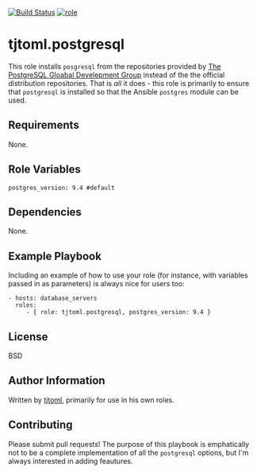 [![Build Status](https://travis-ci.org/tjtoml/ansible-role-postgresql.svg?branch=master)](https://travis-ci.org/tjtoml/ansible-role-postgresql) [![role](https://img.shields.io/badge/Galaxy-tjtoml.postgresql-5bbdbf.svg)](https://galaxy.ansible.com/tjtoml/postgresql/)

tjtoml.postgresql  
=========

This role installs `posgresql` from the repositories provided by [The PostgreSQL Gloabal Develepment Group](https://www.postgresql.org/)
instead of the the official distribution repositories. That is *all* it does - this role is primarily to ensure that
`postgresql` is installed so that the Ansible `postgres` module can be used.

Requirements
------------

None.

Role Variables
--------------
`postgres_version: 9.4 #default`

Dependencies
------------

None.

Example Playbook
----------------

Including an example of how to use your role (for instance, with variables passed in as parameters) is always nice for users too:

    - hosts: database_servers
      roles:
         - { role: tjtoml.postgresql, postgres_version: 9.4 }

License
-------

BSD

Author Information
------------------

Written by [tjtoml](https://github.com/tjtoml), primarily for use in his own roles.

Contributing
------------
Please submit pull requests! The purpose of this playbook is emphatically not to be a complete implementation of all the
`postgresql` options, but I'm always interested in adding feautures. 
